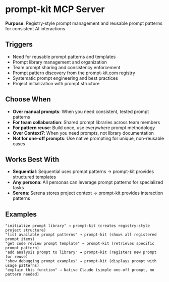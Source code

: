 # prompt-kit MCP Server

**Purpose**: Registry-style prompt management and reusable prompt patterns for consistent AI interactions

## Triggers
- Need for reusable prompt patterns and templates
- Prompt library management and organization
- Team prompt sharing and consistency enforcement
- Prompt pattern discovery from the prompt-kit.com registry
- Systematic prompt engineering and best practices
- Project initialization with prompt structure

## Choose When
- **Over manual prompts**: When you need consistent, tested prompt patterns
- **For team collaboration**: Shared prompt libraries across team members
- **For pattern reuse**: Build once, use everywhere prompt methodology
- **Over Context7**: When you need prompts, not library documentation
- **Not for one-off prompts**: Use native prompting for unique, non-reusable cases

## Works Best With
- **Sequential**: Sequential uses prompt patterns → prompt-kit provides structured templates
- **Any persona**: All personas can leverage prompt patterns for specialized tasks
- **Serena**: Serena stores project context → prompt-kit provides interaction patterns

## Examples
```
"initialize prompt library" → prompt-kit (creates registry-style project structure)
"list available prompt patterns" → prompt-kit (shows all registered prompt items)
"get code review prompt template" → prompt-kit (retrieves specific prompt pattern)
"add analysis prompt to library" → prompt-kit (registers new prompt for reuse)
"show debugging prompt examples" → prompt-kit (displays prompt with usage patterns)
"explain this function" → Native Claude (simple one-off prompt, no pattern needed)
```
